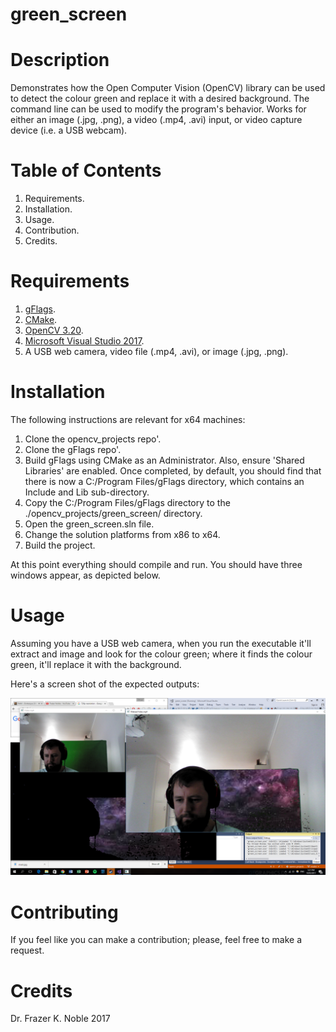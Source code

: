 # green_screen

# Description

Demonstrates how the Open Computer Vision (OpenCV) library can be used to detect the colour green and replace it with a desired background. The command line can be used to modify the program's behavior. Works for either an image (.jpg, .png), a video (.mp4, .avi) input, or video capture device (i.e. a USB webcam).

# Table of Contents

1. Requirements.
1. Installation.
1. Usage.
1. Contribution.
1. Credits.

# Requirements

1. [gFlags](https://github.com/gflags/gflags).
1. [CMake](https://cmake.org/).
1. [OpenCV 3.20](http://opencv.org/).
1. [Microsoft Visual Studio 2017](https://www.visualstudio.com/).
1. A USB web camera, video file (.mp4, .avi), or image (.jpg, .png).

# Installation

The following instructions are relevant for x64 machines:

1. Clone the opencv_projects repo'.
1. Clone the gFlags repo'.
1. Build gFlags using CMake as an Administrator. Also, ensure 'Shared Libraries' are enabled. Once completed, by default, you should find that there is now a C:/Program Files/gFlags directory, which contains an Include and Lib sub-directory.
1. Copy the C:/Program Files/gFlags directory to the ./opencv_projects/green_screen/ directory.
1. Open the green_screen.sln file.
1. Change the solution platforms from x86 to x64.
1. Build the project.

At this point everything should compile and run. You should have three windows appear, as depicted below.

# Usage

Assuming you have a USB web camera, when you run the executable it'll extract and image and look for the colour green; where it finds the colour green, it'll replace it with the background.

Here's a screen shot of the expected outputs:

![Example](./data/output/screenshot.png)

# Contributing

If you feel like you can make a contribution; please, feel free to make a request.

# Credits

Dr. Frazer K. Noble 2017
